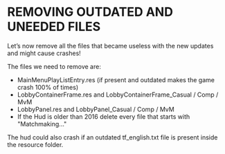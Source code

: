 # REMOVING OUTDATED AND UNEEDED FILES

Let’s now remove all the files that became useless with the new updates and might cause crashes!

The files we need to remove are:

* MainMenuPlayListEntry.res (if present and outdated makes the game crash 100% of times)
* LobbyContainerFrame.res and LobbyContainerFrame_Casual / Comp / MvM
* LobbyPanel.res and LobbyPanel_Casual / Comp / MvM
* If the Hud is older than 2016 delete every file that starts with "Matchmaking..."

The hud could also crash if an outdated tf_english.txt file is present inside the resource folder.